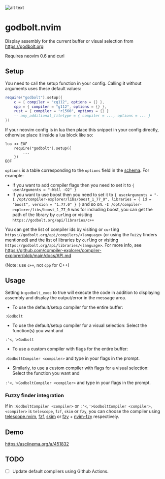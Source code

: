 ![alt text](https://user-images.githubusercontent.com/36493671/143468676-089f623f-f913-4af6-bc78-dbfaa1e92c69.png)


# godbolt.nvim

Display assembly for the current buffer or visual selection from https://godbolt.org

Requires neovim 0.6 and curl

## Setup
You need to call the setup function in your config. Calling it without arguments uses these default values:

```lua
require("godbolt").setup({
    c = { compiler = "cg112", options = {} },
    cpp = { compiler = "g112", options = {} },
    rust = { compiler = "r1560", options = {} }
    -- any_additional_filetype = { compiler = ..., options = ... }
})
```

If your neovim config is in lua then place this snippet in your config directly, otherwise place it inside a lua block like so:
```vim
lua << EOF
    require("godbolt").setup({
        ...
    })
EOF
```

`options` is a table corresponding to the `options` field in the [schema](https://github.com/compiler-explorer/compiler-explorer/blob/main/docs/API.md#post-apicompilercompiler-idcompile---perform-a-compilation). For example:

 - If you want to add compiler flags then you need to set it to `{ userArguments = "-Wall -O2" }`
 - If you want to use boost then you need to set it to `{ userArguments = "-I /opt/compiler-explorer/libs/boost_1_77_0", libraries = { id = "boost", version = "1.77.0" } }` and so on. `-I /opt/compiler-explorer/libs/boost_1_77_0` was for including boost, you can get the path of the library by `curl`ing or visiting `https://godbolt.org/api/libraries/c++`

You can get the list of compiler ids by visiting or `curl`ing `https://godbolt.org/api/compilers/<language>` (or using the fuzzy finders mentioned) and the list of libraries by `curl`ing or visiting `https://godbolt.org/api/libraries/<language>`. For more info, see https://github.com/compiler-explorer/compiler-explorer/blob/main/docs/API.md

(Note: use `c++`, not `cpp` for C++)


## Usage

  Setting `b:godbolt_exec` to true will execute the code in addition to displaying assembly and display the output/error in the message area.

 - To use the default/setup compiler for the entire buffer:

  `:Godbolt`
 - To use the default/setup compiler for a visual selection: Select the function(s) you want and

  `:'<,'>Godbolt`
 - To use a custom compiler with flags for the entire buffer:

  `:GodboltCompiler <compiler>` and type in your flags in the prompt.

 - Similarly, to use a custom compiler with flags for a visual selection: Select the function you want and

  `:'<,'>GodboltCompiler <compiler>` and type in your flags in the prompt.

### Fuzzy finder integration

If in `:GodboltCompiler <compiler>` or `:'<,'>GodboltCompiler <compiler>`, `<compiler>` is `telescope`, `fzf`, `skim` or `fzy`, you can choose the compiler using [telescope.nvim](https://github.com/nvim-telescope/telescope.nvim), [fzf](https://github.com/junegunn/fzf), [skim](https://github.com/lotabout/skim) or [fzy](https://github.com/jhawthorn/fzy) + [nvim-fzy](https://github.com/mfussenegger/nvim-fzy) respectively.

## Demo
https://asciinema.org/a/451832

## TODO
 - [ ] Update default compilers using Github Actions.
